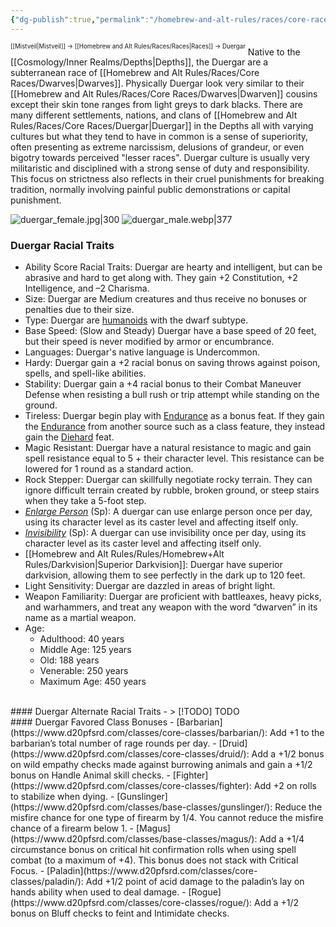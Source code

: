 ```yaml
---
{"dg-publish":true,"permalink":"/homebrew-and-alt-rules/races/core-races/duergar/"}
---
```


<sup><sup>[[Mistveil\|Mistveil]] → [[Homebrew and Alt Rules/Races/Races\|Races]] → Duergar</sup></sup>
Native to the [[Cosmology/Inner Realms/Depths\|Depths]], the Duergar are a subterranean race of [[Homebrew and Alt Rules/Races/Core Races/Dwarves\|Dwarves]]. Physically Duergar look very similar to their [[Homebrew and Alt Rules/Races/Core Races/Dwarves\|Dwarven]] cousins except their skin tone ranges from light greys to dark blacks. There are many different settlements, nations, and clans of [[Homebrew and Alt Rules/Races/Core Races/Duergar\|Duergar]] in the Depths all with varying cultures but what they tend to have in common is a sense of superiority, often presenting as extreme narcissism, delusions of grandeur, or even bigotry towards perceived "lesser races". Duergar culture is usually very militaristic and disciplined with a strong sense of duty and responsibility. This focus on strictness also reflects in their cruel punishments for breaking tradition, normally involving painful public demonstrations or capital punishment. 

![duergar_female.jpg|300](/img/user/Attachments/duergar_female.jpg) ![duergar_male.webp|377](/img/user/Attachments/duergar_male.webp)

### Duergar Racial Traits
- Ability Score Racial Traits: Duergar are hearty and intelligent, but can be abrasive and hard to get along with. They gain +2 Constitution, +2 Intelligence, and –2 Charisma.
- Size: Duergar are Medium creatures and thus receive no bonuses or penalties due to their size.
- Type: Duergar are [humanoids](http://www.d20pfsrd.com/bestiary/rules-for-monsters/creature-types#TOC-Humanoid) with the dwarf subtype.
- Base Speed: (Slow and Steady) Duergar have a base speed of 20 feet, but their speed is never modified by armor or encumbrance.
- Languages: Duergar's native language is Undercommon.
- Hardy: Duergar gain a +2 racial bonus on saving throws against poison, spells, and spell-like abilities.
- Stability: Duergar gain a +4 racial bonus to their Combat Maneuver Defense when resisting a bull rush or trip attempt while standing on the ground.
- Tireless: Duergar begin play with [Endurance](https://www.d20pfsrd.com/feats/general-feats/endurance) as a bonus feat. If they gain the [Endurance](https://www.d20pfsrd.com/feats/general-feats/endurance) from another source such as a class feature, they instead gain the [Diehard](https://www.d20pfsrd.com/feats/general-feats/diehard/) feat.
- Magic Resistant: Duergar have a natural resistance to magic and gain spell resistance equal to 5 + their character level. This resistance can be lowered for 1 round as a standard action.
- Rock Stepper: Duergar can skillfully negotiate rocky terrain. They can ignore difficult terrain created by rubble, broken ground, or steep stairs when they take a 5-foot step.
- [*Enlarge Person*](https://www.d20pfsrd.com/magic/all-spells/e/enlarge-person/) (Sp): A duergar can use enlarge person once per day, using its character level as its caster level and affecting itself only.
- [*Invisibility*](https://www.d20pfsrd.com/magic/all-spells/i/invisibility) (Sp): A duergar can use invisibility once per day, using its character level as its caster level and affecting itself only.
- [[Homebrew and Alt Rules/Rules/Homebrew+Alt Rules/Darkvision\|Superior Darkvision]]: Duergar have superior darkvision, allowing them to see perfectly in the dark up to 120 feet.
- Light Sensitivity: Duergar are dazzled in areas of bright light.
- Weapon Familiarity: Duergar are proficient with battleaxes, heavy picks, and warhammers, and treat any weapon with the word “dwarven” in its name as a martial weapon.
- Age:
    - Adulthood: 40 years
    - Middle Age: 125 years
    - Old: 188 years
    - Venerable: 250 years
    - Maximum Age: 450 years
<br>
#### Duergar Alternate Racial Traits
- 
> [!TODO] TODO
<br>
#### Duergar Favored Class Bonuses
- [Barbarian](https://www.d20pfsrd.com/classes/core-classes/barbarian/): Add +1 to the barbarian’s total number of rage rounds per day.
- [Druid](https://www.d20pfsrd.com/classes/core-classes/druid/): Add a +1/2 bonus on wild empathy checks made against burrowing animals and gain a +1/2 bonus on Handle Animal skill checks.
- [Fighter](https://www.d20pfsrd.com/classes/core-classes/fighter): Add +2 on rolls to stabilize when dying.
- [Gunslinger](https://www.d20pfsrd.com/classes/base-classes/gunslinger/): Reduce the misfire chance for one type of firearm by 1/4. You cannot reduce the misfire chance of a firearm below 1.
- [Magus](https://www.d20pfsrd.com/classes/base-classes/magus/): Add a +1/4 circumstance bonus on critical hit confirmation rolls when using spell combat (to a maximum of +4). This bonus does not stack with Critical Focus.
- [Paladin](https://www.d20pfsrd.com/classes/core-classes/paladin/): Add +1/2 point of acid damage to the paladin’s lay on hands ability when used to deal damage.
- [Rogue](https://www.d20pfsrd.com/classes/core-classes/rogue/): Add a +1/2 bonus on Bluff checks to feint and Intimidate checks.